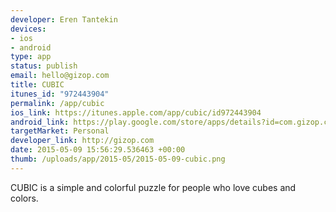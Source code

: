 ```yaml
--- 
developer: Eren Tantekin
devices: 
- ios
- android
type: app
status: publish
email: hello@gizop.com
title: CUBIC
itunes_id: "972443904"
permalink: /app/cubic
ios_link: https://itunes.apple.com/app/cubic/id972443904
android_link: https://play.google.com/store/apps/details?id=com.gizop.cubic
targetMarket: Personal
developer_link: http://gizop.com
date: 2015-05-09 15:56:29.536463 +00:00
thumb: /uploads/app/2015-05/2015-05-09-cubic.png
---
```


CUBIC is a simple and colorful puzzle for people who love cubes and colors.
